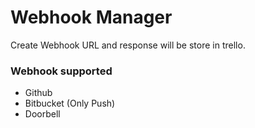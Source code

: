 # Webhook Manager

Create Webhook URL and response will be store in trello.

### Webhook supported

* Github
* Bitbucket (Only Push)
* Doorbell
